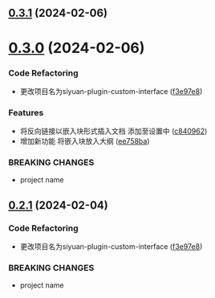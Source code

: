 ## [0.3.1](https://github.com/etchnight/siyuan-plugin-custom-interface/compare/v0.3.0...v0.3.1) (2024-02-06)


# [0.3.0](https://github.com/etchnight/siyuan-plugin-custom-interface/compare/v0.2.0...v0.3.0) (2024-02-06)


### Code Refactoring

* 更改项目名为siyuan-plugin-custom-interface ([f3e97e8](https://github.com/etchnight/siyuan-plugin-custom-interface/commit/f3e97e80faa25b71873174fd472a15a740acb4ca))


### Features

* 将反向链接以嵌入块形式插入文档 添加至设置中 ([c840962](https://github.com/etchnight/siyuan-plugin-custom-interface/commit/c8409628f51ee6f175a572c72488e25f512da193))
* 增加新功能 将嵌入块放入大纲 ([ee758ba](https://github.com/etchnight/siyuan-plugin-custom-interface/commit/ee758bab6cf3310fba627d3543c23e7cc53e4031))


### BREAKING CHANGES

* project name



## [0.2.1](https://github.com/etchnight/siyuan-plugin-custom-interface/compare/v0.2.0...v0.2.1) (2024-02-04)


### Code Refactoring

* 更改项目名为siyuan-plugin-custom-interface ([f3e97e8](https://github.com/etchnight/siyuan-plugin-custom-interface/commit/f3e97e80faa25b71873174fd472a15a740acb4ca))


### BREAKING CHANGES

* project name




